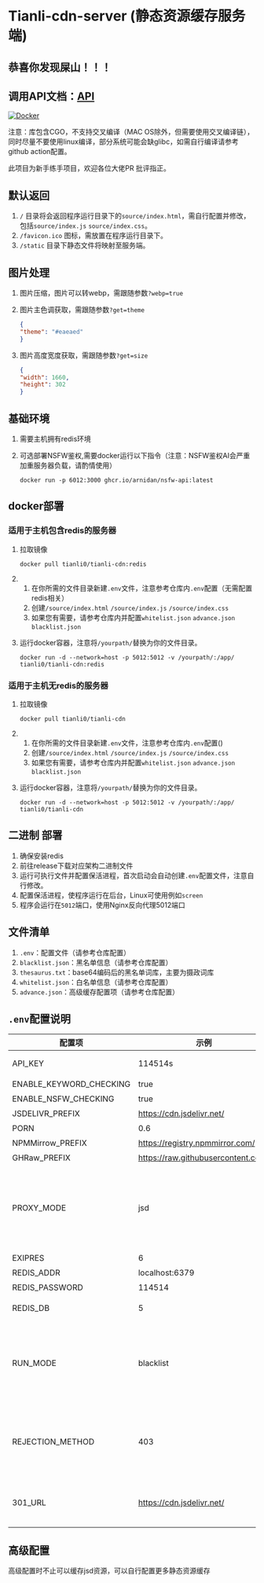 # Tianli-cdn-server (静态资源缓存服务端)

## 恭喜你发现屎山！！！

## 调用API文档：[API](https://console-docs.apipost.cn/preview/877a53de056aef04/6f7d9d05f50db9e6)

[![Docker](https://github.com/Tianli-CDN/cdn-server/actions/workflows/docker_build.yml/badge.svg)](https://github.com/Tianli-CDN/cdn-server/actions/workflows/docker_build.yml)

注意：库包含CGO，不支持交叉编译（MAC OS除外，但需要使用交叉编译链），同时尽量不要使用linux编译，部分系统可能会缺glibc，如需自行编译请参考github action配置。

此项目为新手练手项目，欢迎各位大佬PR 批评指正。

## 默认返回

1.  `/` 目录将会返回程序运行目录下的`source/index.html`，需自行配置并修改，包括`source/index.js` `source/index.css`。
2.  `/favicon.ico` 图标，需放置在程序运行目录下。
3.  `/static` 目录下静态文件将映射至服务端。

## 图片处理

1. 图片压缩，图片可以转webp，需跟随参数`?webp=true`

2. 图片主色调获取，需跟随参数`?get=theme`

   ```json
   {
   "theme": "#eaeaed"
   }
   ```

3. 图片高度宽度获取，需跟随参数`?get=size` 

   ```json
   {
   "width": 1660,
   "height": 302
   }
   ```

## 基础环境

1. 需要主机拥有redis环境

2. 可选部署NSFW鉴权,需要docker运行以下指令（注意：NSFW鉴权AI会严重加重服务器负载，请酌情使用）

   ```shell
   docker run -p 6012:3000 ghcr.io/arnidan/nsfw-api:latest
   ```

## docker部署

### 适用于主机包含redis的服务器

1. 拉取镜像

   ```shell
   docker pull tianli0/tianli-cdn:redis
   ```

2. 1. 在你所需的文件目录新建`.env`文件，注意参考仓库内`.env`配置（无需配置redis相关）
   2. 创建`/source/index.html` `/source/index.js` `/source/index.css` 
   3. 如果您有需要，请参考仓库内并配置`whitelist.json` `advance.json` `blacklist.json`

3. 运行docker容器，注意将`/yourpath/`替换为你的文件目录。

   ```shell
   docker run -d --network=host -p 5012:5012 -v /yourpath/:/app/ tianli0/tianli-cdn:redis
   ```


### 适用于主机无redis的服务器

1. 拉取镜像

   ```shell
   docker pull tianli0/tianli-cdn
   ```

2. 1. 在你所需的文件目录新建`.env`文件，注意参考仓库内`.env`配置()
   2. 创建`/source/index.html` `/source/index.js` `/source/index.css`
   3. 如果您有需要，请参考仓库内并配置`whitelist.json` `advance.json` `blacklist.json`

3. 运行docker容器，注意将`/yourpath/`替换为你的文件目录。

   ```shell
   docker run -d --network=host -p 5012:5012 -v /yourpath/:/app/ tianli0/tianli-cdn
   ```



## 二进制 部署

1. 确保安装redis
2. 前往release下载对应架构二进制文件
3. 运行可执行文件并配置保活进程，首次启动会自动创建`.env`配置文件，注意自行修改。
4. 配置保活进程，使程序运行在后台，Linux可使用例如`screen`
6. 程序会运行在`5012`端口，使用Nginx反向代理5012端口

## 文件清单

1. `.env`：配置文件（请参考仓库配置）
2. `blacklist.json`：黑名单信息（请参考仓库配置）
3. `thesaurus.txt`：base64编码后的黑名单词库，主要为摄政词库
4. `whitelist.json`：白名单信息（请参考仓库配置）
5. `advance.json`：高级缓存配置项（请参考仓库配置）



## `.env`配置说明

| 配置项                  | 示例                      | 说明                      |
| ----------------------- | ------------------------- | ------------------------- |
| API_KEY                 | 114514s                   | 配置API密钥，用于API鉴权，建议复杂 |
| ENABLE_KEYWORD_CHECKING | true                      | 是否启用关键词检测        |
| ENABLE_NSFW_CHECKING    | true                      | 是否启用图片违禁检测      |
| JSDELIVR_PREFIX         | https://cdn.jsdelivr.net/ | 代理地址，注意`/`不要遗漏 |
| PORN                    | 0.6                       | 违禁阈值，一般0.6视为违规 |
| NPMMirrow_PREFIX        | https://registry.npmmirror.com/| npm代理地址 |
| GHRaw_PREFIX      | https://raw.githubusercontent.com/| Github raw代理地址 |
| PROXY_MODE    | jsd                      | 镜像模式，填写jsd为jsd镜像，填写local为自取源，填写advance为高级配置，需修改advance.json配置项。支持多网关并发请求，服务端会返回最快响应。且支持自行配置更多缓存内容。 |
| EXIPRES    | 6                      | 缓存过期时间      |
| REDIS_ADDR      | localhost:6379 | redis服务器地址及端口 |
| REDIS_PASSWORD    | 114514                     | redis密码，可以为空      |
| REDIS_DB    | 5                      | redis使用数据库名，int，确保没有冲突再填写      |
| RUN_MODE    | blacklist                      | 运行模式，可选blacklist or whitelist，运行模式为白名单或黑名单，白名单时将以白名单内内容做为校验，同时黑路径黑名单也会生效，黑名单与白名单参考blacklist.json和whitelist.json     |
| REJECTION_METHOD | 403 | 拒绝方式：301或403，当填写301时还需要自行配置301_URL（比如该referer或者path不在白名单中或者处于黑名单中，将会以你设置的其中一种状态码作为处理） |
| 301_URL | https://cdn.jsdelivr.net/ | 当REJECTION_METHOD=301时，将会把非白名单请求重定向至配置的url |

## 高级配置

高级配置时不止可以缓存jsd资源，可以自行配置更多静态资源缓存
